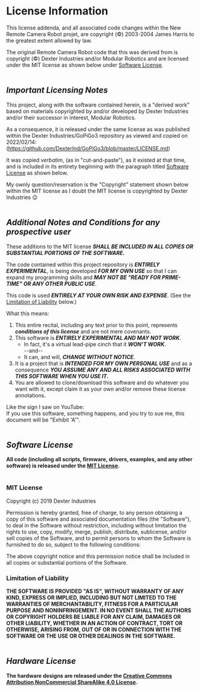 # License Information
This license addenda, and all associated code changes within the New Remote Camera Robot projet, are copyright (&copy;) 2003-2004 James Harris to the greatest extent allowed by law.

The original Remote Camera Robot code that this was derived from is copyright (&copy;) Dexter Industries and/or Modular Robotics and are licensed under the MIT license as shown below under [Software License](#software-license).<br>
<br>

## _Important Licensing Notes_
This project, along with the software contained herein, is a "derived work" based on materials copyrighted by
and/or developed by Dexter Industries and/or their successor in interest, Modular Robotics.

As a consequence, it is released under the same license as was published
within the Dexter Industries/GoPiGo3 repository as viewed and copied on 2022/02/14:&nbsp;
(https://github.com/DexterInd/GoPiGo3/blob/master/LICENSE.md)<br>

It was copied *verbatim*, (as in "cut-and-paste"), as it existed at that time, and is included in its entirety beginning with the paragraph titled [Software License](#software-license) as shown below.

My ownly question/reservation is the "Copyright" statement shown below within the MIT license as I doubt the MIT license is copyrighted by Dexter Industries :wink:<br>
<br>

## _Additional Notes and Conditions for any prospective user_
These additions to the MIT license ***SHALL BE INCLUDED IN ALL COPIES OR SUBSTANTIAL PORTIONS OF THE SOFTWARE.***

The code contained within this project repository is ***ENTIRELY EXPERIMENTAL***, is being developed ***FOR MY OWN USE*** so that I can expand my programming skills and ***MAY NOT BE "READY FOR PRIME-TIME" OR ANY OTHER PUBLIC USE***.

This code is used ***ENTIRELY AT YOUR OWN RISK AND EXPENSE***. (See the [Limitation of Liability](#limitation-of-liability) below.)

What this means:
1.  This entire recital, including any text prior to this point, represents ***conditions of this license*** and are not mere covenants.
3.  This software is ***ENTIRELY EXPERIMENTAL AND MAY NOT WORK***.<br>
    * In fact, it's a virtual lead-pipe cinch that it ***WON'T WORK***.<br>
--and--<br>
    * It can, and will, ***CHANGE WITHOUT NOTICE***.
4.  It is a project that is ***INTENDED FOR MY OWN PERSONAL USE*** and as a consequence ***YOU ASSUME ANY AND ALL RISKS ASSOCIATED WITH THIS SOFTWARE WHEN YOU USE IT.***
5.  You are allowed to clone/download this software and do whatever you want with it, except claim it as your own and/or remove these license annotations.

Like the sign I saw on YouTube:<br>
If you use this software, something happens, and you try to sue me, this document will be "Exhibit 'A'".<br>
<br>

## _Software License_

**All code (including all scripts, firmware, drivers, examples, and any other
software) is released under the [MIT License].**<br><br>

[MIT License]: http://choosealicense.com/licenses/mit/

### MIT License

Copyright (c) 2019 Dexter Industries

Permission is hereby granted, free of charge, to any person obtaining a copy
of this software and associated documentation files (the "Software"), to deal
in the Software without restriction, including without limitation the rights
to use, copy, modify, merge, publish, distribute, sublicense, and/or sell
copies of the Software, and to permit persons to whom the Software is
furnished to do so, subject to the following conditions:

The above copyright notice and this permission notice shall be included in all
copies or substantial portions of the Software.

### Limitation of Liability
**THE SOFTWARE IS PROVIDED "AS IS", WITHOUT WARRANTY OF ANY KIND, EXPRESS OR IMPLIED, INCLUDING BUT NOT LIMITED TO THE WARRANTIES OF MERCHANTABILITY, FITNESS FOR A PARTICULAR PURPOSE AND NONINFRINGEMENT. IN NO EVENT SHALL THE AUTHORS OR COPYRIGHT HOLDERS BE LIABLE FOR ANY CLAIM, DAMAGES OR OTHER LIABILITY, WHETHER IN AN ACTION OF CONTRACT, TORT OR OTHERWISE, ARISING FROM, OUT OF OR IN CONNECTION WITH THE SOFTWARE OR THE USE OR OTHER DEALINGS IN THE SOFTWARE.**<br>
<br>

## _Hardware License_

**The hardware designs are released under the [Creative Commons Attribution
NonCommercial ShareAlike 4.0 License][CC4].**

[CC4]: https://creativecommons.org/licenses/by-nc-sa/4.0/
